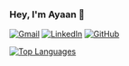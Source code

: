 ### Hey, I'm Ayaan 👋 

[![Gmail](https://img.shields.io/static/v1?label=&message=Gmail&color=%23EA4335&style=for-the-badge&logo=Gmail&logoColor=white)](mailto:ayaanzaveri08@gmail.com)
[![LinkedIn](https://img.shields.io/static/v1?label=&message=LinkedIn&color=%230A66C2&style=for-the-badge&logo=LinkedIn&logoColor=white)](https://www.linkedin.com/in/ayaan-zaveri-a0511b1a7/)
[![GitHub](https://img.shields.io/static/v1?label=&message=GitHub&color=%23181717&style=for-the-badge&logo=GitHub&logoColor=white)](https://github.com/AyaanZaveri?tab=repositories)

[![Top Languages](https://github-readme-stats.vercel.app/api/top-langs/?username=AyaanZaveri&layout=compact)](https://github.com/AyaanZaveri/github-readme-stats)
